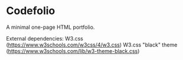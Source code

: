 # Codefolio
A minimal one-page HTML portfolio.

External dependencies:
W3.css (https://www.w3schools.com/w3css/4/w3.css)
W3.css "black" theme (https://www.w3schools.com/lib/w3-theme-black.css)
